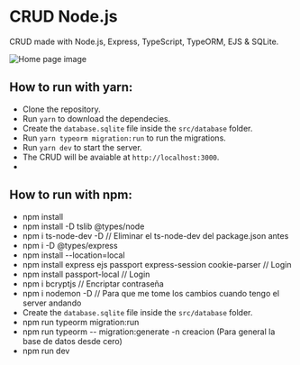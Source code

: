 # CRUD Node.js
CRUD made with Node.js, Express, TypeScript, TypeORM, EJS &amp; SQLite.

![Home page image](https://github.com/sinvalbsneto/crud_nodejs/blob/main/public/img/home.png)

## How to run with yarn:
- Clone the repository.
- Run `yarn` to download the dependecies.
- Create the `database.sqlite` file inside the `src/database` folder.
- Run `yarn typeorm migration:run` to run the migrations.
- Run `yarn dev` to start the server.
- The CRUD will be avaiable at `http://localhost:3000`.
- 
## How to run with npm:
- npm install
- npm install -D tslib @types/node
- npm i ts-node-dev -D   // Eliminar el ts-node-dev del package.json antes 
- npm i -D @types/express
- npm install --location=local
- npm install express ejs passport express-session cookie-parser // Login 
- npm install passport-local       // Login
- npm i bcryptjs // Encriptar contraseña
- npm i nodemon -D // Para que me tome los cambios cuando tengo el server andando
- Create the `database.sqlite` file inside the `src/database` folder.
- npm run typeorm migration:run
- npm run typeorm -- migration:generate -n creacion (Para general la base de datos desde cero)
- npm run dev
